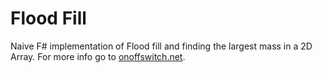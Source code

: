 Flood Fill
==========

Naive F# implementation of Flood fill and finding the largest mass in a 2D Array. For more info go to [onoffswitch.net](http://onoffswitch.net/largest-mass-problem/ "onoffswitch.net").